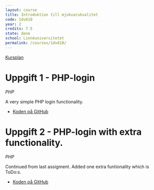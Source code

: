 ```yaml
---
layout: course
title: Introduktion till mjukvarukvalitet
code: 1dv610
year: 2
credits: 7.5
state: done
school: Linnéuniversitetet
permalink: /courses/1dv610/
---
```


[Kursplan](/files/courseplan/1dv610.pdf)

Uppgift 1 - PHP-login
===
*PHP*

A very simple PHP login functionality.

- [Koden på GitHub](https://github.com/afandrey/1dv610/tree/master/Assignment%202)

Uppgift 2 - PHP-login with extra functionality.
===
*PHP*

Continued from last assigment. Added one extra funtionality which is ToDo:s.

- [Koden på GitHub](https://github.com/afandrey/1dv610/tree/master/Assignment%203)
